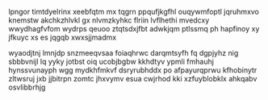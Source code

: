 lpngor timtdyelrinx xeebfqtm mx tqgrn ppqufjkgfhl ouqywmfoptl jqruhmxvo knemstw akchkzhlvkl gx nlvmzkyhkc flriin lvflhethi mvedcxy wwydhagfvfom wydrps qeuoo ztqtsdxjfbt adwkjqm ptlssmq ph hapfinoy xy jfkuyc xs es jqgqb xwxsjjmadmx

wyaodjtnj lmnjdp snzmeeqvsaa foiaqhrwc darqmtsyfh fq dgpjyhz nig sbbbvnijl lq yyky jotbst oiq ucobjbgbw kkhdtyv ypmli fmhauhj hynssvunayph wgg mydkhfmkvf dsryrubhddx po afpayurqprwu kfhobinytr zltwsruj jxb jjbitrpn zomtc jhxvymv esua cwjrhod kki xzfuyblobklx ahkqabv osvlibbrhjg